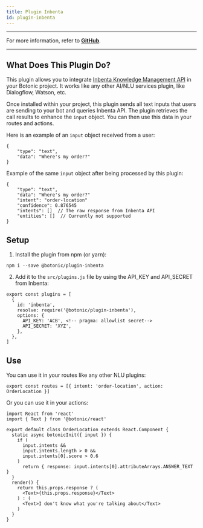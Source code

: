 ```yaml
---
title: Plugin Inbenta
id: plugin-inbenta
---
```


---

For more information, refer to **[GitHub](https://github.com/hubtype/botonic/tree/master/packages/botonic-plugin-inbenta)**.

---

## What Does This Plugin Do?

This plugin allows you to integrate [Inbenta Knowledge Management API](https://developers.inbenta.io/knowledge-management/km-api/api-setup) in your Botonic project. It works like any other AI/NLU services plugin, like Dialogflow, Watson, etc.

Once installed within your project, this plugin sends all text inputs that users are sending to your bot and queries Inbenta API.
The plugin retrieves the call results to enhance the `input` object. You can then use this data in your routes and actions.

Here is an example of an `input` object received from a user:

```
{
    "type": "text",
    "data": "Where's my order?"
}
```

Example of the same `input` object after being processed by this plugin:

```
{
    "type": "text",
    "data": "Where's my order?"
    "intent": "order-location"
    "confidence": 0.876545
    "intents": []  // The raw response from Inbenta API
    "entities": []  // Currently not supported
}
```

## Setup

1. Install the plugin from npm (or yarn):

```
npm i --save @botonic/plugin-inbenta
```

2. Add it to the `src/plugins.js` file by using the API_KEY and API_SECRET from Inbenta:

```
export const plugins = [
  {
    id: 'inbenta',
    resolve: require('@botonic/plugin-inbenta'),
    options: {
      API_KEY: 'ACB', <!-- pragma: allowlist secret-->
      API_SECRET: 'XYZ',
    },
  },
]
```

## Use

You can use it in your routes like any other NLU plugins:

```
export const routes = [{ intent: 'order-location', action: OrderLocation }]
```

Or you can use it in your actions:

```
import React from 'react'
import { Text } from '@botonic/react'

export default class OrderLocation extends React.Component {
  static async botonicInit({ input }) {
    if (
      input.intents &&
      input.intents.length > 0 &&
      input.intents[0].score > 0.6
    )
      return { response: input.intents[0].attributeArrays.ANSWER_TEXT }
  }
  render() {
    return this.props.response ? (
      <Text>{this.props.response}</Text>
    ) : (
      <Text>I don't know what you're talking about</Text>
    )
  }
}

```
